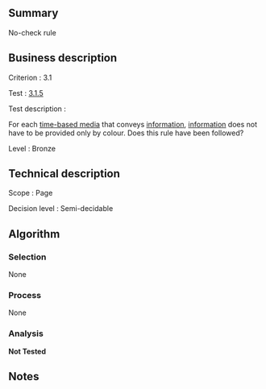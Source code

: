 ## Summary

No-check rule

## Business description

Criterion : 3.1

Test : [3.1.5](http://www.accessiweb.org/index.php/accessiweb-22-english-version.html#test-3-1-5)

Test description :

 For each [time-based media](http://www.accessiweb.org/index.php/glossary-76.html#mMediaTemp) that conveys [information](http://www.accessiweb.org/index.php/glossary-76.html#mInfoCouleur), [information](http://www.accessiweb.org/index.php/glossary-76.html#mInfoCouleur) does not have to be provided only by colour. Does this rule have been followed? 

Level : Bronze 

## Technical description

Scope : Page

Decision level : Semi-decidable

## Algorithm

### Selection

None

### Process

None

### Analysis

**Not Tested**

## Notes


